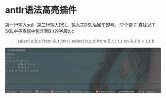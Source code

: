 # antlr语法高亮插件
第一行输入sql，第二行输入DSL，输入完DSL后回车即可。
举个栗子
查找以下SQL中子查询中包含表B_t的字段b,c

> select  a,b,c from A_t join ( 	select b,c,d 	from B_t ) t_t on A_t.b = t_t.b  


![img](GIF.gif) 
